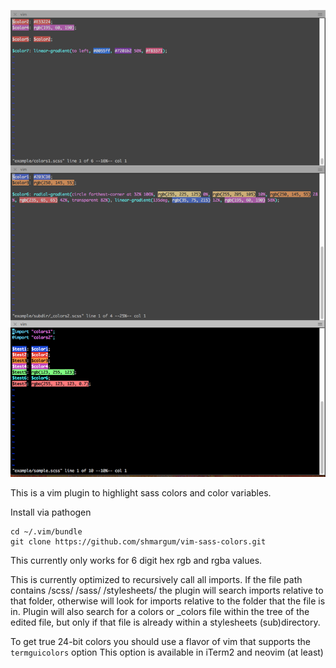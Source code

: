![vim sass colors sample](https://raw.githubusercontent.com/shmargum/vim-sass-colors/master/vim-sass-color-sample-7.png)

This is a vim plugin to highlight sass colors and color variables.

Install via pathogen
```
cd ~/.vim/bundle
git clone https://github.com/shmargum/vim-sass-colors.git
```

This currently only works for 6 digit hex rgb and rgba values.

This is currently optimized to recursively call all imports.
If the file path contains /scss/ /sass/ /stylesheets/ the plugin will search imports relative to that folder, otherwise will look for imports relative to the folder that the file is in.
Plugin will also search for a colors or _colors file within the tree of the edited file, but only if that file is already within a stylesheets (sub)directory.

To get true 24-bit colors you should use a flavor of vim that supports the `termguicolors` option
This option is available in iTerm2 and neovim (at least)

